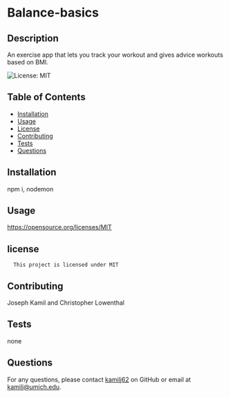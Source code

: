 # Balance-basics

## Description

An exercise app that lets you track your workout and gives advice workouts based on BMI.

![License: MIT](https://img.shields.io/badge/License-MIT-brightgreen.svg)

## Table of Contents

- [Installation](#installation)
- [Usage](#usage)
- [License](#license)
- [Contributing](#contributing)
- [Tests](#tests)
- [Questions](#questions)

## Installation

npm i, nodemon

## Usage

https://opensource.org/licenses/MIT

## license

      This project is licensed under MIT

## Contributing

Joseph Kamil and Christopher Lowenthal

## Tests

none

## Questions

For any questions, please contact [kamilj62](https://github.com/kamilj62) on GitHub or email at kamilj@umich.edu.
